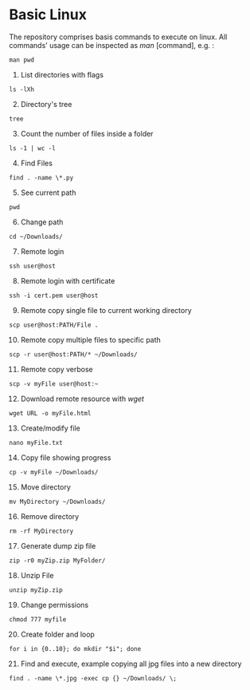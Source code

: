 # Basic Linux
The repository comprises basis commands to execute on linux. All commands' usage can be inspected as *man* [command], e.g. :
```
man pwd
```
1. List directories with flags
```
ls -lXh
```
2. Directory's tree
```
tree
```
3. Count the number of files inside a folder
```
ls -1 | wc -l
```
4. Find Files
```
find . -name \*.py
```
5. See current path
```
pwd
```
6. Change path
```
cd ~/Downloads/
```
7. Remote login
```
ssh user@host
```
8. Remote login with certificate
```
ssh -i cert.pem user@host
```
9. Remote copy single file to current working directory
```
scp user@host:PATH/File .
```
10. Remote copy multiple files to specific path
```
scp -r user@host:PATH/* ~/Downloads/
```
11. Remote copy verbose
```
scp -v myFile user@host:~
```
12. Download remote resource with *wget*
```
wget URL -o myFile.html
```
13. Create/modify file
```
nano myFile.txt
```
14. Copy file showing progress
```
cp -v myFile ~/Downloads/
```
15. Move directory
```
mv MyDirectory ~/Downloads/
```
16. Remove directory
```
rm -rf MyDirectory
```
17. Generate dump zip file
```
zip -r0 myZip.zip MyFolder/
```
18. Unzip File
```
unzip myZip.zip
```
19. Change permissions
```
chmod 777 myfile
```
20. Create folder and loop
```
for i in {0..10}; do mkdir "$i"; done
```
21. Find and execute, example copying all jpg files into a new directory
```
find . -name \*.jpg -exec cp {} ~/Downloads/ \;
```
